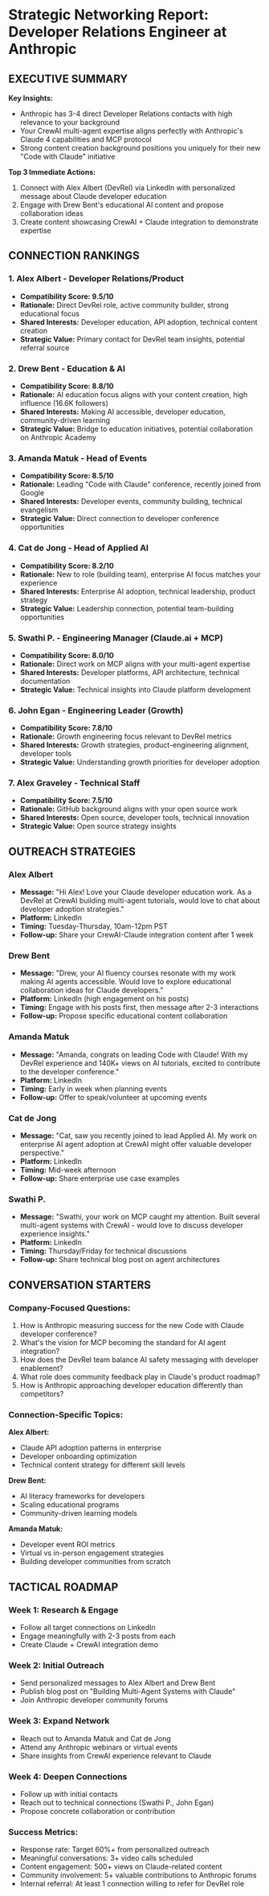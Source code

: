 # Strategic Networking Report: Developer Relations Engineer at Anthropic

## EXECUTIVE SUMMARY

**Key Insights:**
- Anthropic has 3-4 direct Developer Relations contacts with high relevance to your background
- Your CrewAI multi-agent expertise aligns perfectly with Anthropic's Claude 4 capabilities and MCP protocol
- Strong content creation background positions you uniquely for their new "Code with Claude" initiative

**Top 3 Immediate Actions:**
1. Connect with Alex Albert (DevRel) via LinkedIn with personalized message about Claude developer education
2. Engage with Drew Bent's educational AI content and propose collaboration ideas
3. Create content showcasing CrewAI + Claude integration to demonstrate expertise

## CONNECTION RANKINGS

### 1. Alex Albert - Developer Relations/Product
- **Compatibility Score: 9.5/10**
- **Rationale:** Direct DevRel role, active community builder, strong educational focus
- **Shared Interests:** Developer education, API adoption, technical content creation
- **Strategic Value:** Primary contact for DevRel team insights, potential referral source

### 2. Drew Bent - Education & AI
- **Compatibility Score: 8.8/10**
- **Rationale:** AI education focus aligns with your content creation, high influence (16.6K followers)
- **Shared Interests:** Making AI accessible, developer education, community-driven learning
- **Strategic Value:** Bridge to education initiatives, potential collaboration on Anthropic Academy

### 3. Amanda Matuk - Head of Events
- **Compatibility Score: 8.5/10**
- **Rationale:** Leading "Code with Claude" conference, recently joined from Google
- **Shared Interests:** Developer events, community building, technical evangelism
- **Strategic Value:** Direct connection to developer conference opportunities

### 4. Cat de Jong - Head of Applied AI
- **Compatibility Score: 8.2/10**
- **Rationale:** New to role (building team), enterprise AI focus matches your experience
- **Shared Interests:** Enterprise AI adoption, technical leadership, product strategy
- **Strategic Value:** Leadership connection, potential team-building opportunities

### 5. Swathi P. - Engineering Manager (Claude.ai + MCP)
- **Compatibility Score: 8.0/10**
- **Rationale:** Direct work on MCP aligns with your multi-agent expertise
- **Shared Interests:** Developer platforms, API architecture, technical documentation
- **Strategic Value:** Technical insights into Claude platform development

### 6. John Egan - Engineering Leader (Growth)
- **Compatibility Score: 7.8/10**
- **Rationale:** Growth engineering focus relevant to DevRel metrics
- **Shared Interests:** Growth strategies, product-engineering alignment, developer tools
- **Strategic Value:** Understanding growth priorities for developer adoption

### 7. Alex Graveley - Technical Staff
- **Compatibility Score: 7.5/10**
- **Rationale:** GitHub background aligns with your open source work
- **Shared Interests:** Open source, developer tools, technical innovation
- **Strategic Value:** Open source strategy insights

## OUTREACH STRATEGIES

### Alex Albert
- **Message:** "Hi Alex! Love your Claude developer education work. As a DevRel at CrewAI building multi-agent tutorials, would love to chat about developer adoption strategies."
- **Platform:** LinkedIn
- **Timing:** Tuesday-Thursday, 10am-12pm PST
- **Follow-up:** Share your CrewAI-Claude integration content after 1 week

### Drew Bent
- **Message:** "Drew, your AI fluency courses resonate with my work making AI agents accessible. Would love to explore educational collaboration ideas for Claude developers."
- **Platform:** LinkedIn (high engagement on his posts)
- **Timing:** Engage with his posts first, then message after 2-3 interactions
- **Follow-up:** Propose specific educational content collaboration

### Amanda Matuk
- **Message:** "Amanda, congrats on leading Code with Claude! With my DevRel experience and 140K+ views on AI tutorials, excited to contribute to the developer conference."
- **Platform:** LinkedIn
- **Timing:** Early in week when planning events
- **Follow-up:** Offer to speak/volunteer at upcoming events

### Cat de Jong
- **Message:** "Cat, saw you recently joined to lead Applied AI. My work on enterprise AI agent adoption at CrewAI might offer valuable developer perspective."
- **Platform:** LinkedIn
- **Timing:** Mid-week afternoon
- **Follow-up:** Share enterprise use case examples

### Swathi P.
- **Message:** "Swathi, your work on MCP caught my attention. Built several multi-agent systems with CrewAI - would love to discuss developer experience insights."
- **Platform:** LinkedIn
- **Timing:** Thursday/Friday for technical discussions
- **Follow-up:** Share technical blog post on agent architectures

## CONVERSATION STARTERS

### Company-Focused Questions:
1. How is Anthropic measuring success for the new Code with Claude developer conference?
2. What's the vision for MCP becoming the standard for AI agent integration?
3. How does the DevRel team balance AI safety messaging with developer enablement?
4. What role does community feedback play in Claude's product roadmap?
5. How is Anthropic approaching developer education differently than competitors?

### Connection-Specific Topics:

**Alex Albert:**
- Claude API adoption patterns in enterprise
- Developer onboarding optimization
- Technical content strategy for different skill levels

**Drew Bent:**
- AI literacy frameworks for developers
- Scaling educational programs
- Community-driven learning models

**Amanda Matuk:**
- Developer event ROI metrics
- Virtual vs in-person engagement strategies
- Building developer communities from scratch

## TACTICAL ROADMAP

### Week 1: Research & Engage
- Follow all target connections on LinkedIn
- Engage meaningfully with 2-3 posts from each
- Create Claude + CrewAI integration demo

### Week 2: Initial Outreach
- Send personalized messages to Alex Albert and Drew Bent
- Publish blog post on "Building Multi-Agent Systems with Claude"
- Join Anthropic developer community forums

### Week 3: Expand Network
- Reach out to Amanda Matuk and Cat de Jong
- Attend any Anthropic webinars or virtual events
- Share insights from CrewAI experience relevant to Claude

### Week 4: Deepen Connections
- Follow up with initial contacts
- Reach out to technical connections (Swathi P., John Egan)
- Propose concrete collaboration or contribution

### Success Metrics:
- Response rate: Target 60%+ from personalized outreach
- Meaningful conversations: 3+ video calls scheduled
- Content engagement: 500+ views on Claude-related content
- Community involvement: 5+ valuable contributions to Anthropic forums
- Internal referral: At least 1 connection willing to refer for DevRel role